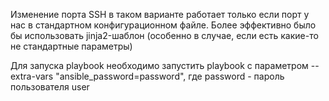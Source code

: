 Изменение порта SSH в таком варианте работает только если порт у нас в стандартном конфигурационном файле.
Более эффективно было бы использовать jinja2-шаблон (особенно в случае, если есть какие-то не стандартные параметры)

Для запуска playbook необходимо запустить playbook с параметром --extra-vars "ansible_password=password", где password - пароль пользователя user
